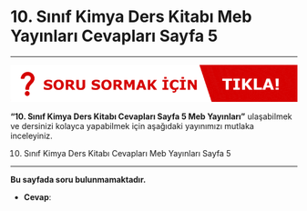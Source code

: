 # 10. Sınıf Kimya Ders Kitabı Meb Yayınları Cevapları Sayfa 5

---
[![Image 1](./image_1.gif)](https://www.evvelcevap.com/soru-sor/)

**“10. Sınıf Kimya Ders Kitabı Cevapları Sayfa 5 Meb Yayınları”** ulaşabilmek ve dersinizi kolayca yapabilmek için aşağıdaki yayınımızı mutlaka inceleyiniz.

10. Sınıf Kimya Ders Kitabı Cevapları Meb Yayınları Sayfa 5
-----------------------------------------------------------

**Bu sayfada soru bulunmamaktadır.**

-   **Cevap**:
